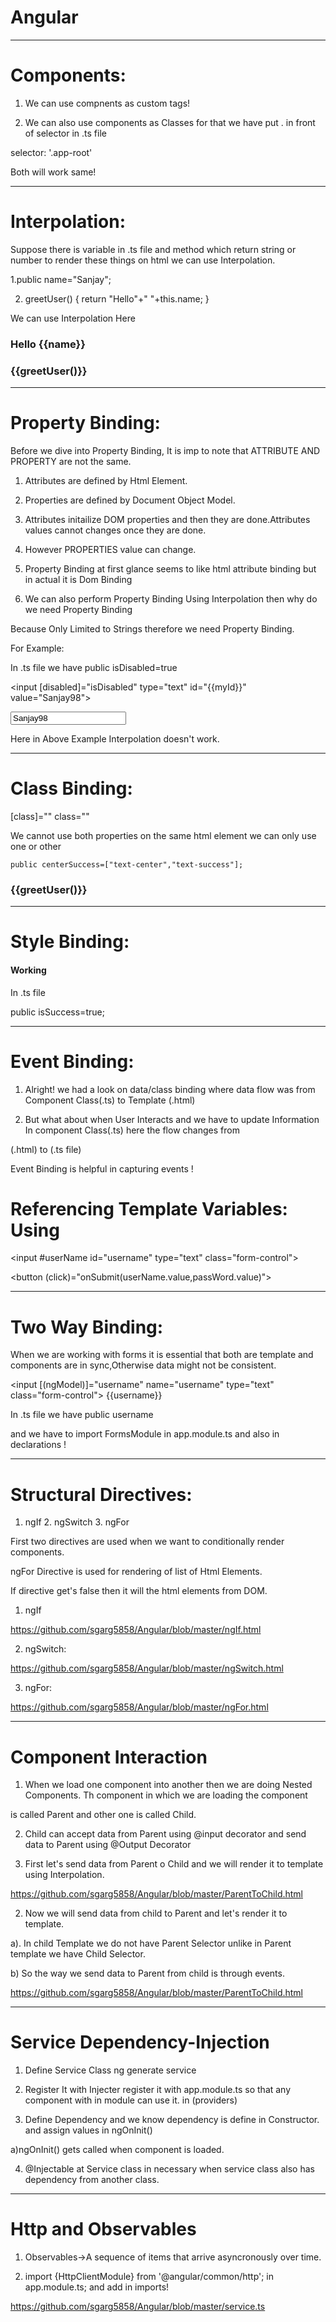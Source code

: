 # Angular

**************************************************************************************************************************
# Components:

1. We can use compnents as custom tags!

<app-root></app-root>

2. We can also use components as Classes for that we have put . in front of selector in .ts file

selector: '.app-root'

<div class="app-root"></div>

Both will work same!

***************************************************************************************************************************
# Interpolation:

Suppose there is variable in .ts file and method which return string or number to render these things on html we can use Interpolation.

  1.public name="Sanjay";

  2. greetUser()  {   return "Hello"+" "+this.name;   }
  
  We can use Interpolation Here
  
 <h3 class="text-center text-success">Hello {{name}}</h3>
 
 <h3 class="text-center text-success">{{greetUser()}}</h3>
 
 ***************************************************************************************************************************
 # Property Binding:
  
  Before we dive into Property Binding, It is imp to note that ATTRIBUTE AND PROPERTY are not the same.
  
  1. Attributes are defined by Html Element.
  
  2. Properties are defined by Document Object Model.
  
  3. Attributes initailize DOM properties and then they are done.Attributes values cannot changes once they are done.
  
  4. However PROPERTIES value can change.
  
  5. Property Binding at first glance seems to like html attribute binding but in actual it is Dom Binding
  
  6. We can also perform Property Binding Using Interpolation then why do we need Property Binding 
  
  Because Only Limited to Strings therefore we need Property Binding.
  
  For Example:
  
  In .ts file we have   public  isDisabled=true
  
   <input [disabled]="isDisabled" type="text" id="{{myId}}" value="Sanjay98">
   
  <input bind-disabled="isDisabled" type="text" id="{{myId}}" value="Sanjay98">
  
   Here in Above Example Interpolation doesn't work.
   
************************************************************************************************************************
   # Class Binding:
   
   [class]=""               class=""
   
   We cannot use both properties on the same html element we can only use one or other
    
    public centerSuccess=["text-center","text-success"];
    
   <h3 [class]="centerSuccess" >{{greetUser()}}</h3>
   
****************************************************************************************************************************
# Style Binding:

<h4 [style.color]="isSuccess? 'green':'red'">Working</h4>

In .ts file

public isSuccess=true;

****************************************************************************************************************************
# Event Binding:

1. Alright! we had a look on data/class binding where data flow was from Component Class(.ts) to Template (.html)

2. But what about when User Interacts and we have to update Information In component Class(.ts) here the flow changes from

(.html) to (.ts file)

Event Binding is helpful in capturing events ! 

# Referencing Template Variables: Using #

 <input #userName id="username" type="text" class="form-control">
 
  <button (click)="onSubmit(userName.value,passWord.value)"></button>
  
****************************************************************************************************************************
# Two Way Binding:

When we are working with forms it is essential that both are template and components are in sync,Otherwise data might not be consistent.

 <input [(ngModel)]="username" name="username" type="text" class="form-control"> {{username}}
 
 In .ts file we have public username
 
 and we have to import FormsModule in app.module.ts and also in declarations !
 
 *****************************************************************************************************************************
# Structural Directives:

1.   ngIf      2.  ngSwitch  3. ngFor

First two directives are used when we want to conditionally render components.

ngFor Directive is used for rendering of list of Html Elements.

If directive get's false then it will the html elements from DOM.

1. ngIf

https://github.com/sgarg5858/Angular/blob/master/ngIf.html

2. ngSwitch:

https://github.com/sgarg5858/Angular/blob/master/ngSwitch.html

3. ngFor:

https://github.com/sgarg5858/Angular/blob/master/ngFor.html
 
*******************************************************************************************************************************
# Component Interaction

1. When we load one component into another then we are doing Nested Components. Th component in which we are loading the component

is called Parent and other one is called Child.

2. Child can accept data from Parent using @input decorator and send data to Parent using @Output Decorator

1. First let's send data from Parent o Child and we will render it to template using Interpolation.

https://github.com/sgarg5858/Angular/blob/master/ParentToChild.html

2. Now we will send data from child to Parent and let's render it to template.

  a). In child Template we do not have Parent Selector unlike in Parent template we have Child Selector.
  
  b) So the way we send data to Parent from child is through events.
  
https://github.com/sgarg5858/Angular/blob/master/ParentToChild.html  

**********************************************************************************************************************************
# Service Dependency-Injection

1. Define Service Class    ng generate service 

2. Register It with Injecter register it with app.module.ts so that any component with in module can use it. in (providers)

3. Define Dependency and we know dependency is define in Constructor. and assign values in ngOnInit()

  a)ngOnInit() gets called when component is loaded.

4. @Injectable at Service class in necessary when service class also has dependency from another class.

**************************************************************************************************************************************
# Http and Observables

1. Observables->A sequence of items that arrive asyncronously over time.

2. import {HttpClientModule} from '@angular/common/http'; in app.module.ts; and add in imports!

https://github.com/sgarg5858/Angular/blob/master/service.ts

